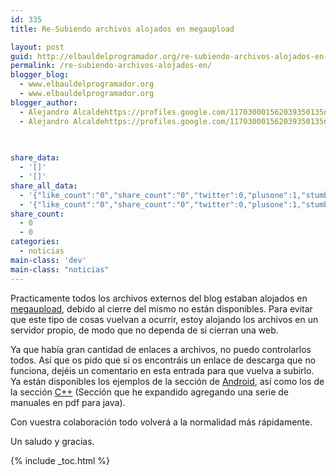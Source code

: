 ```yaml
---
id: 335
title: Re-Subiendo archivos alojados en megaupload

layout: post
guid: http://elbauldelprogramador.org/re-subiendo-archivos-alojados-en-megaupload/
permalink: /re-subiendo-archivos-alojados-en/
blogger_blog:
  - www.elbauldelprogramador.org
  - www.elbauldelprogramador.org
blogger_author:
  - Alejandro Alcaldehttps://profiles.google.com/117030001562039350135noreply@blogger.com
  - Alejandro Alcaldehttps://profiles.google.com/117030001562039350135noreply@blogger.com

  
  
share_data:
  - '[]'
  - '[]'
share_all_data:
  - '{"like_count":"0","share_count":"0","twitter":0,"plusone":1,"stumble":0,"pinit":0,"count":1,"time":1333551729}'
  - '{"like_count":"0","share_count":"0","twitter":0,"plusone":1,"stumble":0,"pinit":0,"count":1,"time":1333551729}'
share_count:
  - 0
  - 0
categories:
  - noticias
main-class: 'dev'
main-class: "noticias"
---
```

Practicamente todos los archivos externos del blog estaban alojados en [megaupload][1], debido al cierre del mismo no están disponibles. Para evitar que este tipo de cosas vuelvan a ocurrir, estoy alojando los archivos en un servidor propio, de modo que no dependa de si cierran una web.

Ya que había gran cantidad de enlaces a archivos, no puedo controlarlos todos. Así que os pido que si os encontráis un enlace de descarga que no funciona, dejéis un comentario en esta entrada para que vuelva a subirlo. Ya están disponibles los ejemplos de la sección de [Android][2], así como los de la sección [C++][3] (Sección que he expandido agregando una serie de manuales en pdf para java).

Con vuestra colaboración todo volverá a la normalidad más rápidamente.

Un saludo y gracias.



 [1]: /secretos-peligrosos-de-megaupload-que
 [2]: /guia-de-desarrollo-android
 [3]: /manual-c

{% include _toc.html %}
